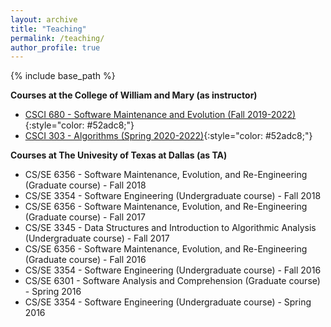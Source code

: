 ```yaml
---
layout: archive
title: "Teaching"
permalink: /teaching/
author_profile: true
---
```


{% include base_path %}

**Courses at the College of William and Mary (as instructor)**

* [CSCI 680 - Software Maintenance and Evolution (Fall 2019-2022)](csci680){:style="color: #52adc8;"}
* [CSCI 303 - Algorithms (Spring 2020-2022)](CSCI303){:style="color: #52adc8;"}

**Courses at The Univesity of Texas at Dallas (as TA)**

* CS/SE 6356 - Software Maintenance, Evolution, and Re-Engineering (Graduate course) - Fall 2018
* CS/SE 3354 - Software Engineering (Undergraduate course) - Fall 2018
* CS/SE 6356 - Software Maintenance, Evolution, and Re-Engineering (Graduate course) - Fall 2017
* CS/SE 3345 - Data Structures and Introduction to Algorithmic Analysis (Undergraduate course) - Fall 2017
* CS/SE 6356 - Software Maintenance, Evolution, and Re-Engineering (Graduate course) - Fall 2016
* CS/SE 3354 - Software Engineering (Undergraduate course) - Fall 2016
* CS/SE 6301 - Software Analysis and Comprehension (Graduate course) - Spring 2016
* CS/SE 3354 - Software Engineering (Undergraduate course) - Spring 2016
